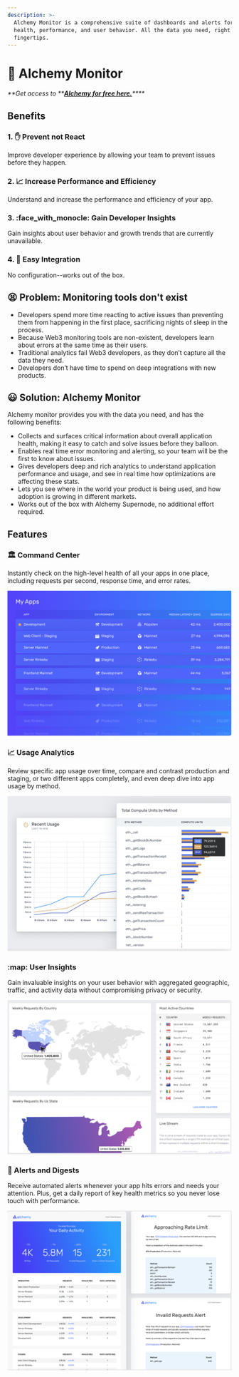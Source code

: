 ```yaml
---
description: >-
  Alchemy Monitor is a comprehensive suite of dashboards and alerts for app
  health, performance, and user behavior. All the data you need, right at your
  fingertips.
---
```


# 🔬 Alchemy Monitor

_**Get access to **_[_**Alchemy for free here.**_](https://alchemy.com/?r=affiliate:e68b2f77-7fc7-4ef7-8e9c-cdfea869b9b5)_****_

## Benefits 

### 1. :raised_hand: Prevent not React

Improve developer experience by allowing your team to prevent issues before they happen. 

### 2. :chart_with_upwards_trend: Increase Performance and Efficiency 

Understand and increase the performance and efficiency of your app. 

### 3. :face_with_monocle: Gain Developer Insights

Gain insights about user behavior and growth trends that are currently unavailable. 

### 4. :gift: Easy Integration

No configuration--works out of the box. 

## :tired_face: Problem: Monitoring tools don't exist 

* Developers spend more time reacting to active issues than preventing them from happening in the first place, sacrificing nights of sleep in the process. 
* Because Web3 monitoring tools are non-existent, developers learn about errors at the same time as their users. 
* Traditional analytics fail Web3 developers, as they don’t capture all the data they need.
* Developers don’t have time to spend on deep integrations with new products.

## :smiley: Solution: Alchemy Monitor

Alchemy monitor provides you with the data you need, and has the following benefits:

* Collects and surfaces critical information about overall application health, making it  easy to catch and solve issues before they balloon.
* Enables real time error monitoring and alerting, so your team will be the first to know about issues.
* Gives developers deep and rich analytics to understand application performance and usage, and see in real time how optimizations are affecting these stats.
* Lets you see where in the world your product is being used, and how adoption is growing in different markets.
* Works out of the box with Alchemy Supernode, no additional effort required. 

## Features

### :classical_building: Command Center 

Instantly check on the high-level health of all your apps in one place, including requests per second, response time, and error rates. 

![](<../../.gitbook/assets/Screen Shot 2020-07-17 at 2.58.56 PM.png>)

### :chart_with_upwards_trend: Usage Analytics

Review specific app usage over time, compare and contrast production and staging, or two different apps completely, and even deep dive into app usage by method.

![](<../../.gitbook/assets/Screen Shot 2020-07-17 at 3.01.04 PM.png>)

### :map: User Insights 

Gain invaluable insights on your user behavior with aggregated geographic, traffic, and activity data without compromising privacy or security.

![](<../../.gitbook/assets/Screen Shot 2020-07-17 at 3.02.09 PM.png>)

### :bell: Alerts and Digests

Receive automated alerts whenever your app hits errors and needs your attention. Plus, get a daily report of key health metrics so you never lose touch with performance.

![](<../../.gitbook/assets/Screen Shot 2020-07-17 at 3.02.47 PM.png>)
